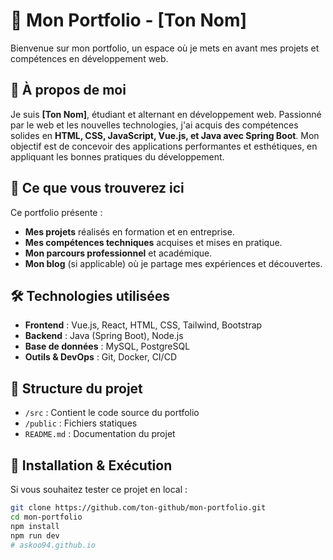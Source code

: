 # 🎨 Mon Portfolio - [Ton Nom]

Bienvenue sur mon portfolio, un espace où je mets en avant mes projets et compétences en développement web.

## 🌟 À propos de moi

Je suis **[Ton Nom]**, étudiant et alternant en développement web. Passionné par le web et les nouvelles technologies, j'ai acquis des compétences solides en **HTML, CSS, JavaScript, Vue.js, et Java avec Spring Boot**. Mon objectif est de concevoir des applications performantes et esthétiques, en appliquant les bonnes pratiques du développement.

## 🚀 Ce que vous trouverez ici

Ce portfolio présente :
- **Mes projets** réalisés en formation et en entreprise.
- **Mes compétences techniques** acquises et mises en pratique.
- **Mon parcours professionnel** et académique.
- **Mon blog** (si applicable) où je partage mes expériences et découvertes.

## 🛠️ Technologies utilisées

- **Frontend** : Vue.js, React, HTML, CSS, Tailwind, Bootstrap  
- **Backend** : Java (Spring Boot), Node.js  
- **Base de données** : MySQL, PostgreSQL  
- **Outils & DevOps** : Git, Docker, CI/CD  

## 📂 Structure du projet

- `/src` : Contient le code source du portfolio  
- `/public` : Fichiers statiques  
- `README.md` : Documentation du projet  

## 🚧 Installation & Exécution

Si vous souhaitez tester ce projet en local :

```bash
git clone https://github.com/ton-github/mon-portfolio.git
cd mon-portfolio
npm install
npm run dev
# askoo94.github.io
